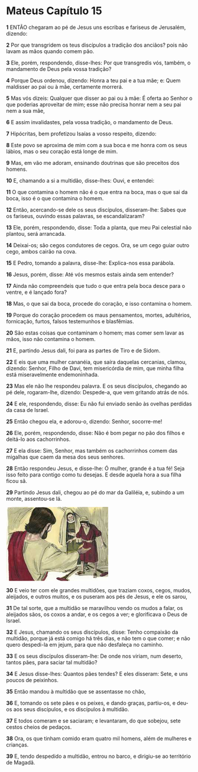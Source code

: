 # Mateus Capítulo 15

**1** 	ENTÃO chegaram ao pé de Jesus uns escribas e fariseus de Jerusalém, dizendo:

**2** 	Por que transgridem os teus discípulos a tradição dos anciãos? pois não lavam as mãos quando comem pão.

**3** 	Ele, porém, respondendo, disse-lhes: Por que transgredis vós, também, o mandamento de Deus pela vossa tradição?

**4** 	Porque Deus ordenou, dizendo: Honra a teu pai e a tua mãe; e: Quem maldisser ao pai ou à mãe, certamente morrerá.

**5** 	Mas vós dizeis: Qualquer que disser ao pai ou à mãe: É oferta ao Senhor o que poderias aproveitar de mim; esse não precisa honrar nem a seu pai nem a sua mãe,

**6** 	E assim invalidastes, pela vossa tradição, o mandamento de Deus.

**7** 	Hipócritas, bem profetizou Isaías a vosso respeito, dizendo:

**8** 	Este povo se aproxima de mim com a sua boca e me honra com os seus lábios, mas o seu coração está longe de mim.

**9** 	Mas, em vão me adoram, ensinando doutrinas que são preceitos dos homens.

**10** 	E, chamando a si a multidão, disse-lhes: Ouvi, e entendei:

**11** 	O que contamina o homem não é o que entra na boca, mas o que sai da boca, isso é o que contamina o homem.

**12** 	Então, acercando-se dele os seus discípulos, disseram-lhe: Sabes que os fariseus, ouvindo essas palavras, se escandalizaram?

**13** 	Ele, porém, respondendo, disse: Toda a planta, que meu Pai celestial não plantou, será arrancada.

**14** 	Deixai-os; são cegos condutores de cegos. Ora, se um cego guiar outro cego, ambos cairão na cova.

**15** 	E Pedro, tomando a palavra, disse-lhe: Explica-nos essa parábola.

**16** 	Jesus, porém, disse: Até vós mesmos estais ainda sem entender?

**17** 	Ainda não compreendeis que tudo o que entra pela boca desce para o ventre, e é lançado fora?

**18** 	Mas, o que sai da boca, procede do coração, e isso contamina o homem.

**19** 	Porque do coração procedem os maus pensamentos, mortes, adultérios, fornicação, furtos, falsos testemunhos e blasfêmias.

**20** 	São estas coisas que contaminam o homem; mas comer sem lavar as mãos, isso não contamina o homem.

**21** 	E, partindo Jesus dali, foi para as partes de Tiro e de Sidom.

**22** 	E eis que uma mulher cananéia, que saíra daquelas cercanias, clamou, dizendo: Senhor, Filho de Davi, tem misericórdia de mim, que minha filha está miseravelmente endemoninhada.

**23** 	Mas ele não lhe respondeu palavra. E os seus discípulos, chegando ao pé dele, rogaram-lhe, dizendo: Despede-a, que vem gritando atrás de nós.

**24** 	E ele, respondendo, disse: Eu não fui enviado senão às ovelhas perdidas da casa de Israel.

**25** 	Então chegou ela, e adorou-o, dizendo: Senhor, socorre-me!

**26** 	Ele, porém, respondendo, disse: Não é bom pegar no pão dos filhos e deitá-lo aos cachorrinhos.

**27** 	E ela disse: Sim, Senhor, mas também os cachorrinhos comem das migalhas que caem da mesa dos seus senhores.

**28** 	Então respondeu Jesus, e disse-lhe: Ó mulher, grande é a tua fé! Seja isso feito para contigo como tu desejas. E desde aquela hora a sua filha ficou sã.

**29** 	Partindo Jesus dali, chegou ao pé do mar da Galiléia, e, subindo a um monte, assentou-se lá.

![](../Images/SweetPublishing/40-15-1.jpg) 

**30** 	E veio ter com ele grandes multidões, que traziam coxos, cegos, mudos, aleijados, e outros muitos, e os puseram aos pés de Jesus, e ele os sarou,

**31** 	De tal sorte, que a multidão se maravilhou vendo os mudos a falar, os aleijados sãos, os coxos a andar, e os cegos a ver; e glorificava o Deus de Israel.

**32** 	E Jesus, chamando os seus discípulos, disse: Tenho compaixão da multidão, porque já está comigo há três dias, e não tem o que comer; e não quero despedi-la em jejum, para que não desfaleça no caminho.

**33** 	E os seus discípulos disseram-lhe: De onde nos viriam, num deserto, tantos pães, para saciar tal multidão?

**34** 	E Jesus disse-lhes: Quantos pães tendes? E eles disseram: Sete, e uns poucos de peixinhos.

**35** 	Então mandou à multidão que se assentasse no chão,

**36** 	E, tomando os sete pães e os peixes, e dando graças, partiu-os, e deu-os aos seus discípulos, e os discípulos à multidão.

**37** 	E todos comeram e se saciaram; e levantaram, do que sobejou, sete cestos cheios de pedaços.

**38** 	Ora, os que tinham comido eram quatro mil homens, além de mulheres e crianças.

**39** 	E, tendo despedido a multidão, entrou no barco, e dirigiu-se ao território de Magadã.

